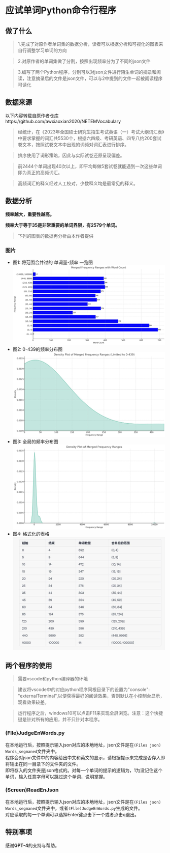 # **应试单词Python命令行程序**

## 做了什么
> 1.完成了对原作者单词集的数据分析，读者可以根据分析和可视化的图表来自行调整学习单词的方向

> 2.对原作者的单词集做了分割，按照出现频率分为了不同的json文件

> 3.编写了两个Python程序，分别可以对json文件进行陌生单词的摘录和阅读，注意摘录后的文件是json文件，可以与2中提到的文件一起被阅读程序可读化

## **数据来源**

以下内容转载自原作者仓库https://github.com/awxiaoxian2020/NETEMVocabulary

> 经统计，在《2023年全国硕士研究生招生考试英语（一）考试大纲词汇表》中要求掌握的词汇共5530个，根据六四级、考研英语、四专八约200套试卷文本，按照试卷文本中出现的词频对词汇表进行排序。  

> 排序使用了词形策略，因此与实际试卷还原呈现偏差。  

> 前2444个单词出现40次以上，即平均每做5套试卷就能遇到一次这些单词即为真正的高频词汇。  

> 高频词汇的释义经过人工校对，少数释义均是最常见的释义。  

## **数据分析**

**频率越大，重要性越高。**

**频率大于等于35是非常重要的单词界限，有2579个单词。**

> 下列的图表的数据再分析由本作者提供

### 图片

- 图1: 将范围合并过的 单词量-频率 一览图 ![Image1](images/image1.jpg)
- 图2: 0-439的频率分布图 ![Image2](images/image2.jpg)
- 图3: 全局的频率分布图 ![Image3](images/image3.jpg)
- 图4: 格式化的表格 ![Image4](images/image4.jpg)

## **两个程序的使用**
> 需要vscode和python编译器的环境 

> 建议将vscode中的对应python程序同根目录下的设置为"console": "externalTerminal",以便获得最好的阅读效果，否则默认在小控制台显示，观看效果较差。

> 运行程序之后，windows10可以点击F11来实现全屏浏览。注意：这个快捷键是针对所有的应用，并不只针对本程序。
 
### (Flle)JudgeEnWords.py

在本地运行后，按照提示输入json对应的本地地址，json文件是在`(Files json) Words_segmaned`文件夹中。  
程序会对json文件中的内容给出中文和英文的显示，请根据提示来完成是否存入即将输出在同一目录下的文件夹的文件。  
即将存入的文件夹是json格式的。对每一个单词的提示的逻辑为，1为没记住这个单词，输入任意字母可以跳过这个单词，说明掌握。

### (Screen)ReadEnJson

在本地运行后，按照提示输入json对应的本地地址，json文件是在`(Files json) Words_segmaned`文件夹中，或者`(Flle)JudgeEnWords.py`生成的文件。  
对应读取的每一个单词可以选择Enter键点击下一个或者点击q退出。

## **特别事项**

感谢**GPT-4**的支持与帮助。
